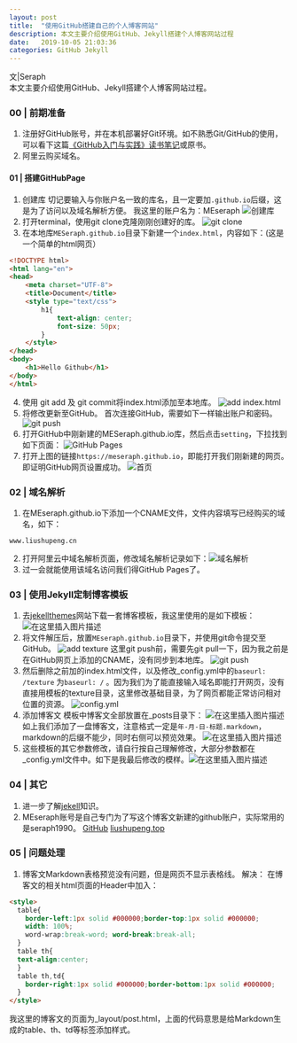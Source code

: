 ```yaml
---
layout: post
title:  "使用GitHub搭建自己的个人博客网站"
description: 本文主要介绍使用GitHub、Jekyll搭建个人博客网站过程
date:   2019-10-05 21:03:36
categories: GitHub Jekyll
---
```

文|Seraph   
本文主要介绍使用GitHub、Jekyll搭建个人博客网站过程。

### 00 | 前期准备
1. 注册好GitHub账号，并在本机部署好Git环境。如不熟悉Git/GitHub的使用，可以看下这篇[《GitHub入门与实践》读书笔记](https://blog.csdn.net/pengshuyes/article/details/101849054)或原书。
2. 阿里云购买域名。

#### 01 | 搭建GitHubPage
1. 创建库
切记要输入与你账户名一致的库名，且一定要加`.github.io`后缀，这是为了访问以及域名解析方便。
我这里的账户名为：MEseraph
![创建库](https://img-blog.csdnimg.cn/20191004203135561.png?x-oss-process=image/watermark,type_ZmFuZ3poZW5naGVpdGk,shadow_10,text_aHR0cHM6Ly9ibG9nLmNzZG4ubmV0L3BlbmdzaHV5ZXM=,size_16,color_FFFFFF,t_70)
2. 打开terminal，使用git clone克隆刚刚创建好的库。
![git clone](https://img-blog.csdnimg.cn/20191004205015246.png)
3. 在本地库`MESeraph.github.io`目录下新建一个`index.html`，内容如下：(这是一个简单的html网页）

```html
<!DOCTYPE html>
<html lang="en">
<head>
    <meta charset="UTF-8">
    <title>Document</title>
    <style type="text/css">
        h1{
            text-align: center;
            font-size: 50px;
        }
    </style>
</head>
<body>
    <h1>Hello Github</h1>   
</body>
</html>
```

4. 使用 git add 及 git commit将index.html添加至本地库。
![add index.html](https://img-blog.csdnimg.cn/20191004205248180.png?x-oss-process=image/watermark,type_ZmFuZ3poZW5naGVpdGk,shadow_10,text_aHR0cHM6Ly9ibG9nLmNzZG4ubmV0L3BlbmdzaHV5ZXM=,size_16,color_FFFFFF,t_70)
5. 将修改更新至GitHub。
首次连接GitHub，需要如下一样输出账户和密码。
![git push](https://img-blog.csdnimg.cn/2019100420550771.png?x-oss-process=image/watermark,type_ZmFuZ3poZW5naGVpdGk,shadow_10,text_aHR0cHM6Ly9ibG9nLmNzZG4ubmV0L3BlbmdzaHV5ZXM=,size_16,color_FFFFFF,t_70)
6. 打开GitHub中刚新建的MESeraph.github.io库，然后点击`setting`，下拉找到如下页面： 
![GitHub Pages](https://img-blog.csdnimg.cn/20191004205933891.png?x-oss-process=image/watermark,type_ZmFuZ3poZW5naGVpdGk,shadow_10,text_aHR0cHM6Ly9ibG9nLmNzZG4ubmV0L3BlbmdzaHV5ZXM=,size_16,color_FFFFFF,t_70)
7. 打开上图的链接`https://meseraph.github.io`，即能打开我们刚新建的网页。即证明GitHub网页设置成功。
![首页](https://img-blog.csdnimg.cn/20191004210254296.png?x-oss-process=image/watermark,type_ZmFuZ3poZW5naGVpdGk,shadow_10,text_aHR0cHM6Ly9ibG9nLmNzZG4ubmV0L3BlbmdzaHV5ZXM=,size_16,color_FFFFFF,t_70)

### 02 | 域名解析
1. 在MEseraph.github.io下添加一个CNAME文件，文件内容填写已经购买的域名，如下：

```
www.liushupeng.cn
```

2. 打开阿里云中域名解析页面，修改域名解析记录如下：![域名解析](https://img-blog.csdnimg.cn/20191004212647785.png?x-oss-process=image/watermark,type_ZmFuZ3poZW5naGVpdGk,shadow_10,text_aHR0cHM6Ly9ibG9nLmNzZG4ubmV0L3BlbmdzaHV5ZXM=,size_16,color_FFFFFF,t_70)
3.  过一会就能使用该域名访问我们得GitHub Pages了。

### 03 | 使用Jekyll定制博客模板
1. 去[jekellthemes](http://jekyllthemes.org/)网站下载一套博客模板，我这里使用的是如下模板：
![在这里插入图片描述](https://img-blog.csdnimg.cn/2019100509505251.png?x-oss-process=image/watermark,type_ZmFuZ3poZW5naGVpdGk,shadow_10,text_aHR0cHM6Ly9ibG9nLmNzZG4ubmV0L3BlbmdzaHV5ZXM=,size_16,color_FFFFFF,t_70)
2. 将文件解压后，放置`MEseraph.github.io`目录下，并使用git命令提交至GitHub。
![add texture](https://img-blog.csdnimg.cn/2019100510010722.png)
这里git push前，需要先git pull一下，因为我之前是在GitHub网页上添加的CNAME，没有同步到本地库。
![git push](https://img-blog.csdnimg.cn/2019100510044174.png?x-oss-process=image/watermark,type_ZmFuZ3poZW5naGVpdGk,shadow_10,text_aHR0cHM6Ly9ibG9nLmNzZG4ubmV0L3BlbmdzaHV5ZXM=,size_16,color_FFFFFF,t_70)
3.  然后删除之前加的index.html文件，以及修改_config.yml中的`baseurl: /texture` 为`baseurl: /`  。因为我们为了能直接输入域名即能打开网页，没有直接用模板的texture目录，这里修改基础目录，为了网页都能正常访问相对位置的资源。
![config.yml](https://img-blog.csdnimg.cn/20191005102056893.png?x-oss-process=image/watermark,type_ZmFuZ3poZW5naGVpdGk,shadow_10,text_aHR0cHM6Ly9ibG9nLmNzZG4ubmV0L3BlbmdzaHV5ZXM=,size_16,color_FFFFFF,t_70)
4. 添加博客文
模板中博客文全部放置在_posts目录下：
![在这里插入图片描述](https://img-blog.csdnimg.cn/20191005102803804.png?x-oss-process=image/watermark,type_ZmFuZ3poZW5naGVpdGk,shadow_10,text_aHR0cHM6Ly9ibG9nLmNzZG4ubmV0L3BlbmdzaHV5ZXM=,size_16,color_FFFFFF,t_70)
如上我们添加了一盘博客文，注意格式一定是`年-月-日-标题.markdown`，markdown的后缀不能少，同时右侧可以预览效果。
![在这里插入图片描述](https://img-blog.csdnimg.cn/20191005103113192.png?x-oss-process=image/watermark,type_ZmFuZ3poZW5naGVpdGk,shadow_10,text_aHR0cHM6Ly9ibG9nLmNzZG4ubmV0L3BlbmdzaHV5ZXM=,size_16,color_FFFFFF,t_70)
5. 这些模板的其它参数修改，请自行按自己理解修改，大部分参数都在_config.yml文件中。如下是我最后修改的模样。![在这里插入图片描述](https://img-blog.csdnimg.cn/20191005103447745.png?x-oss-process=image/watermark,type_ZmFuZ3poZW5naGVpdGk,shadow_10,text_aHR0cHM6Ly9ibG9nLmNzZG4ubmV0L3BlbmdzaHV5ZXM=,size_16,color_FFFFFF,t_70)
### 04 | 其它
1. 进一步了解[jekell](https://www.jekyll.com.cn/)知识。
2. MEseraph账号是自己专门为了写这个博客文新建的github账户，实际常用的是seraph1990。
[GitHub](https://github.com/Seraph1990)
[liushupeng.top](https://liushupeng.top)

### 05 | 问题处理
1. 博客文Markdown表格预览没有问题，但是网页不显示表格线。
解决：
在博客文的相关html页面的Header中加入：   
```html
<style>
  table{
    border-left:1px solid #000000;border-top:1px solid #000000;
    width: 100%;
    word-wrap:break-word; word-break:break-all;
  }
  table th{
  text-align:center;
  }
  table th,td{
    border-right:1px solid #000000;border-bottom:1px solid #000000;
  }
</style>
```
我这里的博客文的页面为_layout/post.html，上面的代码意思是给Markdown生成的table、th、td等标签添加样式。
